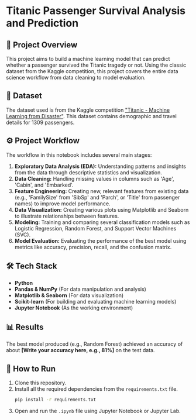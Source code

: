 # Titanic Passenger Survival Analysis and Prediction

## 🚢 Project Overview

This project aims to build a machine learning model that can predict whether a passenger survived the Titanic tragedy or not. Using the classic dataset from the Kaggle competition, this project covers the entire data science workflow from data cleaning to model evaluation.

## 💾 Dataset

The dataset used is from the Kaggle competition ["Titanic - Machine Learning from Disaster"](https://www.kaggle.com/c/titanic). This dataset contains demographic and travel details for 1309 passengers.

## ⚙️ Project Workflow

The workflow in this notebook includes several main stages:
1.  **Exploratory Data Analysis (EDA):** Understanding patterns and insights from the data through descriptive statistics and visualization.
2.  **Data Cleaning:** Handling missing values in columns such as 'Age', 'Cabin', and 'Embarked'.
3.  **Feature Engineering:** Creating new, relevant features from existing data (e.g., 'FamilySize' from 'SibSp' and 'Parch', or 'Title' from passenger names) to improve model performance.
4.  **Data Visualization:** Creating various plots using Matplotlib and Seaborn to illustrate relationships between features.
5.  **Modeling:** Training and comparing several classification models such as Logistic Regression, Random Forest, and Support Vector Machines (SVC).
6.  **Model Evaluation:** Evaluating the performance of the best model using metrics like accuracy, precision, recall, and the confusion matrix.

## 🛠️ Tech Stack

* **Python**
* **Pandas & NumPy** (For data manipulation and analysis)
* **Matplotlib & Seaborn** (For data visualization)
* **Scikit-learn** (For building and evaluating machine learning models)
* **Jupyter Notebook** (As the working environment)

## 📊 Results

The best model produced (e.g., Random Forest) achieved an accuracy of about **[Write your accuracy here, e.g., 81%]** on the test data.

## 🚀 How to Run

1.  Clone this repository.
2.  Install all the required dependencies from the `requirements.txt` file.
    ```bash
    pip install -r requirements.txt
    ```
3.  Open and run the `.ipynb` file using Jupyter Notebook or Jupyter Lab.
